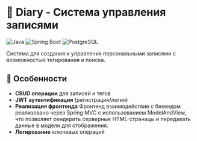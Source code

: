 # 📒 Diary - Система управления записями

![Java](https://img.shields.io/badge/Java-17-ED8B00?logo=openjdk&logoColor=white)
![Spring Boot](https://img.shields.io/badge/Spring_Boot-3.3.3-6DB33F?logo=springboot)
![PostgreSQL](https://img.shields.io/badge/PostgreSQL-17-4169E1?logo=postgresql)

Система для создания и управления персональными записями с возможностью тегирования и поиска.

## 🌟 Особенности
- **CRUD операции** для записей и тегов
- **JWT аутентификация** (регистрация/логин)
- **Реализация фронтенда** Фронтенд взаимодействие с бекендом реализовано через Spring MVC с использованием ModelAndView, что позволяет рендерить серверные HTML-страницы и передавать данные в модели для отображения.
- **Логирование** ключевых операций
